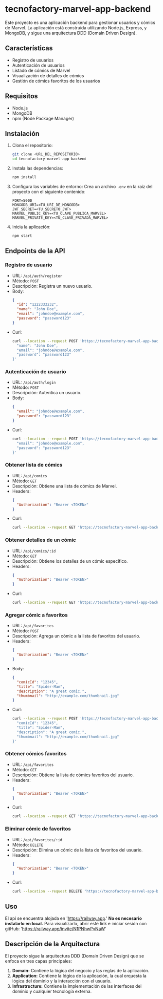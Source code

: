 # tecnofactory-marvel-app-backend

Este proyecto es una aplicación backend para gestionar usuarios y cómics de Marvel. La aplicación está construida utilizando Node.js, Express, y MongoDB, y sigue una arquitectura DDD (Domain Driven Design).

## Características

- Registro de usuarios
- Autenticación de usuarios
- Listado de cómics de Marvel
- Visualización de detalles de cómics
- Gestión de cómics favoritos de los usuarios

## Requisitos

- Node.js
- MongoDB
- npm (Node Package Manager)

## Instalación

1. Clona el repositorio:
   ```bash
   git clone <URL_DEL_REPOSITORIO>
   cd tecnofactory-marvel-app-backend
   ```
2. Instala las dependencias:
   ```bash
   npm install
   ```
3. Configura las variables de entorno:
   Crea un archivo `.env` en la raíz del proyecto con el siguiente contenido:
   ```env
   PORT=5000
   MONGODB_URI=<TU_URI_DE_MONGODB>
   JWT_SECRET=<TU_SECRETO_JWT>
   MARVEL_PUBLIC_KEY=<TU_CLAVE_PUBLICA_MARVEL>
   MARVEL_PRIVATE_KEY=<TU_CLAVE_PRIVADA_MARVEL>
   ```
4. Inicia la aplicación:
   ```bash
   npm start
   ```

## Endpoints de la API

### Registro de usuario
- URL: `/api/auth/register`
- Método: `POST`
- Descripción: Registra un nuevo usuario.
- Body:
  ```json
  {
    "id": "1222333232",
    "name": "John Doe",
    "email": "johndoe@example.com",
    "password": "password123"
  }
  ```
- Curl:
  ```bash
  curl --location --request POST 'https://tecnofactory-marvel-app-backend-production.up.railway.app/api/auth/register'   --header 'Content-Type: application/json'   --data-raw '{
    "name": "John Doe",
    "email": "johndoe@example.com",
    "password": "password123"
  }'
  ```

### Autenticación de usuario
- URL: `/api/auth/login`
- Método: `POST`
- Descripción: Autentica un usuario.
- Body:
  ```json
  {
    "email": "johndoe@example.com",
    "password": "password123"
  }
  ```
- Curl:
  ```bash
  curl --location --request POST 'https://tecnofactory-marvel-app-backend-production.up.railway.app/api/auth/login'   --header 'Content-Type: application/json'   --data-raw '{
    "email": "johndoe@example.com",
    "password": "password123"
  }'
  ```

### Obtener lista de cómics
- URL: `/api/comics`
- Método: `GET`
- Descripción: Obtiene una lista de cómics de Marvel.
- Headers:
  ```json
  {
    "Authorization": "Bearer <TOKEN>"
  }
  ```
- Curl:
  ```bash
  curl --location --request GET 'https://tecnofactory-marvel-app-backend-production.up.railway.app/api/comics'   --header 'Authorization: Bearer <TOKEN>'
  ```

### Obtener detalles de un cómic
- URL: `/api/comics/:id`
- Método: `GET`
- Descripción: Obtiene los detalles de un cómic específico.
- Headers:
  ```json
  {
    "Authorization": "Bearer <TOKEN>"
  }
  ```
- Curl:
  ```bash
  curl --location --request GET 'https://tecnofactory-marvel-app-backend-production.up.railway.app/api/comics/12345'   --header 'Authorization: Bearer <TOKEN>'
  ```

### Agregar cómic a favoritos
- URL: `/api/favorites`
- Método: `POST`
- Descripción: Agrega un cómic a la lista de favoritos del usuario.
- Headers:
  ```json
  {
    "Authorization": "Bearer <TOKEN>"
  }
  ```
- Body:
  ```json
  {
    "comicId": "12345",
    "title": "Spider-Man",
    "description": "A great comic.",
    "thumbnail": "http://example.com/thumbnail.jpg"
  }
  ```
- Curl:
  ```bash
  curl --location --request POST 'https://tecnofactory-marvel-app-backend-production.up.railway.app/api/favorites'   --header 'Authorization: Bearer <TOKEN>'   --header 'Content-Type: application/json'   --data-raw '{
    "comicId": "12345",
    "title": "Spider-Man",
    "description": "A great comic.",
    "thumbnail": "http://example.com/thumbnail.jpg"
  }'
  ```

### Obtener cómics favoritos
- URL: `/api/favorites`
- Método: `GET`
- Descripción: Obtiene la lista de cómics favoritos del usuario.
- Headers:
  ```json
  {
    "Authorization": "Bearer <TOKEN>"
  }
  ```
- Curl:
  ```bash
  curl --location --request GET 'https://tecnofactory-marvel-app-backend-production.up.railway.app/api/favorites'   --header 'Authorization: Bearer <TOKEN>'
  ```

### Eliminar cómic de favoritos
- URL: `/api/favorites/:id`
- Método: `DELETE`
- Descripción: Elimina un cómic de la lista de favoritos del usuario.
- Headers:
  ```json
  {
    "Authorization": "Bearer <TOKEN>"
  }
  ```
- Curl:
  ```bash
  curl --location --request DELETE 'https://tecnofactory-marvel-app-backend-production.up.railway.app/api/favorites/12345'   --header 'Authorization: Bearer <TOKEN>'
  ```
## Uso

El api se encuentra alojada en 'https://railway.app.' **No es necesario instalarlo en local.** Para visualizarlo, abrir este link e iniciar sesión con gitHub: 'https://railway.app/invite/N1PNhwPvNaW'


## Descripción de la Arquitectura

El proyecto sigue la arquitectura DDD (Domain Driven Design) que se enfoca en tres capas principales:

1. **Domain:** Contiene la lógica del negocio y las reglas de la aplicación.
2. **Application:** Contiene la lógica de la aplicación, la cual orquesta la lógica del dominio y la interacción con el usuario.
3. **Infrastructure:** Contiene la implementación de las interfaces del dominio y cualquier tecnología externa.
